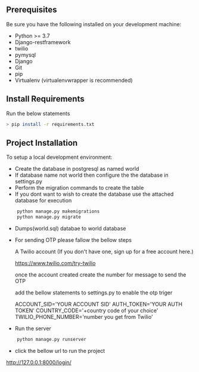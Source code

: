 

## Prerequisites

Be sure you have the following installed on your development machine:

+ Python >= 3.7
+ Django-restframework
+ twilio
+ pymysql
+ Django
+ Git
+ pip
+ Virtualenv (virtualenvwrapper is recommended)

## Install Requirements

Run the below statements
```bash
> pip install -r requirements.txt
```

## Project Installation

To setup a local development environment:

+ Create the database in postgresql as named world
+ If database name not world then configure the the database in settings.py
+ Perform the migration commands to create the table 
+ If you dont want to wish to create the database use the attached database for execution

```bash
    python manage.py makemigrations       
    python manage.py migrate  
```
+ Dumps(world.sql) databae to world database

+ For sending OTP please fallow the bellow steps

   A Twilio account (If you don't have one, sign up for a free account here.)

   https://www.twilio.com/try-twilio

   once the account created create the number for message to send the OTP


   add the bellow statements to settings.py to enable the otp triger

    ACCOUNT_SID='YOUR ACCOUNT SID'
    AUTH_TOKEN='YOUR AUTH TOKEN'
    COUNTRY_CODE='+country code of your choice'
    TWILIO_PHONE_NUMBER='number you get from Twilio'

+ Run the server

```bash
    python manage.py runserver  
```
+ click the bellow url to run the project 

http://127.0.0.1:8000/login/

